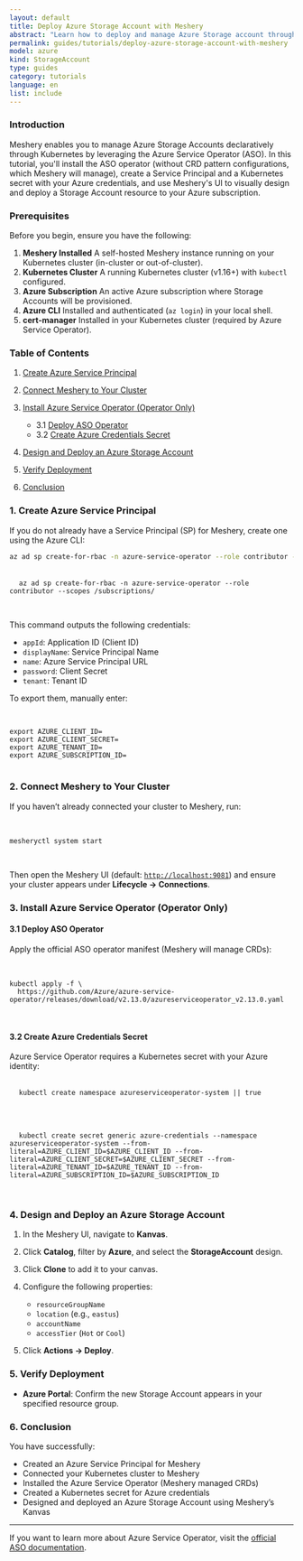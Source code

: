 ```yaml
---
layout: default
title: Deploy Azure Storage Account with Meshery
abstract: "Learn how to deploy and manage Azure Storage account through Kubernetes with Meshery, utilizing ASO operator to enhance cloud resource management"
permalink: guides/tutorials/deploy-azure-storage-account-with-meshery
model: azure
kind: StorageAccount
type: guides
category: tutorials
language: en
list: include
---
```


### Introduction

Meshery enables you to manage Azure Storage Accounts declaratively through Kubernetes by leveraging the Azure Service Operator (ASO). In this tutorial, you'll install the ASO operator (without CRD pattern configurations, which Meshery will manage), create a Service Principal and a Kubernetes secret with your Azure credentials, and use Meshery's UI to visually design and deploy a Storage Account resource to your Azure subscription.


### Prerequisites

Before you begin, ensure you have the following:

1. **Meshery Installed**
   A self-hosted Meshery instance running on your Kubernetes cluster (in-cluster or out-of-cluster).
2. **Kubernetes Cluster**
   A running Kubernetes cluster (v1.16+) with `kubectl` configured.
3. **Azure Subscription**
   An active Azure subscription where Storage Accounts will be provisioned.
4. **Azure CLI**
   Installed and authenticated (`az login`) in your local shell.
5. **cert-manager**
   Installed in your Kubernetes cluster (required by Azure Service Operator).


### Table of Contents

1. [Create Azure Service Principal](#1-create-azure-service-principal)
2. [Connect Meshery to Your Cluster](#2-connect-meshery-to-your-cluster)
3. [Install Azure Service Operator (Operator Only)](#3-install-azure-service-operator-operator-only)

   * 3.1 [Deploy ASO Operator](#31-deploy-aso-operator)
   * 3.2 [Create Azure Credentials Secret](#32-create-azure-credentials-secret)
4. [Design and Deploy an Azure Storage Account](#4-design-and-deploy-an-azure-storage-account)
5. [Verify Deployment](#5-verify-deployment)
6. [Conclusion](#6-conclusion)

### 1. Create Azure Service Principal

If you do not already have a Service Principal (SP) for Meshery, create one using the Azure CLI:

```bash
az ad sp create-for-rbac -n azure-service-operator --role contributor --scopes /subscriptions/<AZURE_SUBSCRIPTION_ID>
```
<pre class="codeblock-pre"><div class="codeblock">
  <code class="clipboardjs">az ad sp create-for-rbac -n azure-service-operator --role contributor --scopes /subscriptions/<AZURE_SUBSCRIPTION_ID>
  </code>
  </div></pre>

This command outputs the following credentials:

* `appId`: Application ID (Client ID)
* `displayName`: Service Principal Name
* `name`: Azure Service Principal URL
* `password`: Client Secret
* `tenant`: Tenant ID

To export them, manually enter:

<pre class="codeblock-pre"><div class="codeblock">
<code class="clipboardjs">
export AZURE_CLIENT_ID=<appId>
export AZURE_CLIENT_SECRET=<password>
export AZURE_TENANT_ID=<tenant>
export AZURE_SUBSCRIPTION_ID=<subscriptionId>
</code>
</div></pre>



### 2. Connect Meshery to Your Cluster

If you haven’t already connected your cluster to Meshery, run:

<pre class="codeblock-pre"><div class="codeblock">
  <code class="clipboardjs">
mesheryctl system start
  </code>
  </div></pre>

Then open the Meshery UI (default: [`http://localhost:9081`](http://localhost:9081)) and ensure your cluster appears under **Lifecycle → Connections**.



### 3. Install Azure Service Operator (Operator Only)

#### 3.1 Deploy ASO Operator

Apply the official ASO operator manifest (Meshery will manage CRDs):

<pre class="codeblock-pre"><div class="codeblock">
  <code class="clipboardjs">
kubectl apply -f \
  https://github.com/Azure/azure-service-operator/releases/download/v2.13.0/azureserviceoperator_v2.13.0.yaml
  </code>
  </div></pre>
#### 3.2 Create Azure Credentials Secret

Azure Service Operator requires a Kubernetes secret with your Azure identity:

<pre class="codeblock-pre"><div class="codeblock">
  <code class="clipboardjs">kubectl create namespace azureserviceoperator-system || true
  </code>
  </div></pre>

<pre class="codeblock-pre"><div class="codeblock">
  <code class="clipboardjs">kubectl create secret generic azure-credentials --namespace azureserviceoperator-system --from-literal=AZURE_CLIENT_ID=$AZURE_CLIENT_ID --from-literal=AZURE_CLIENT_SECRET=$AZURE_CLIENT_SECRET --from-literal=AZURE_TENANT_ID=$AZURE_TENANT_ID --from-literal=AZURE_SUBSCRIPTION_ID=$AZURE_SUBSCRIPTION_ID
  </code>
  </div></pre>


### 4. Design and Deploy an Azure Storage Account

1. In the Meshery UI, navigate to **Kanvas**.
2. Click **Catalog**, filter by **Azure**, and select the **StorageAccount** design.
3. Click **Clone** to add it to your canvas.
4. Configure the following properties:

   * `resourceGroupName`
   * `location` (e.g., `eastus`)
   * `accountName`
   * `accessTier` (`Hot` or `Cool`)
5. Click **Actions → Deploy**.



### 5. Verify Deployment

* **Azure Portal**: Confirm the new Storage Account appears in your specified resource group.



### 6. Conclusion

You have successfully:

* Created an Azure Service Principal for Meshery
* Connected your Kubernetes cluster to Meshery
* Installed the Azure Service Operator (Meshery managed CRDs)
* Created a Kubernetes secret for Azure credentials
* Designed and deployed an Azure Storage Account using Meshery’s Kanvas

---

If you want to learn more about Azure Service Operator, visit the [official ASO documentation](https://azure.github.io/azure-service-operator/).
